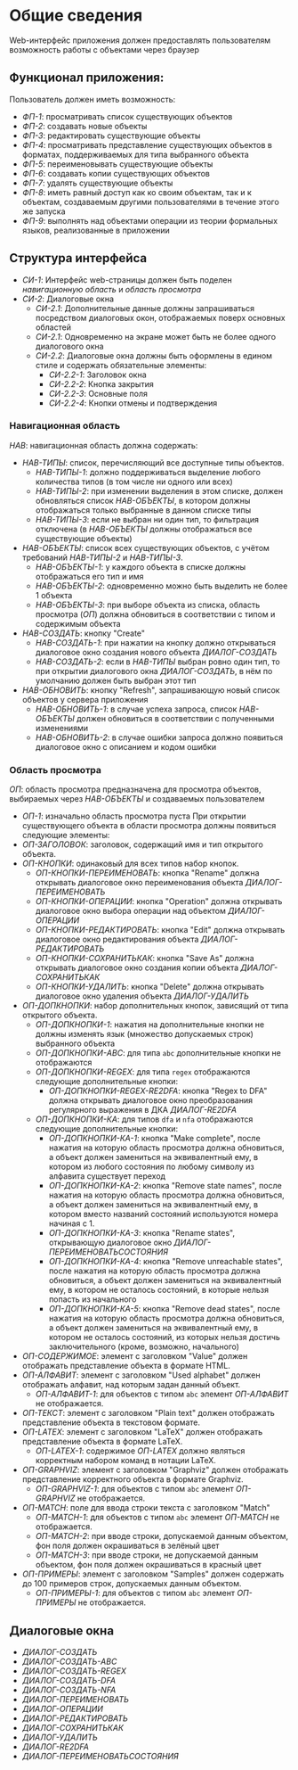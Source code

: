 # Общие сведения

Web-интерфейс приложения должен предоставлять пользователям возможность работы с объектами через браузер

## Функционал приложения:
Пользователь должен иметь возможность:
- *ФП-1*: просматривать список существующих объектов
- *ФП-2*: создавать новые объекты
- *ФП-3*: редактировать существующие объекты
- *ФП-4*: просматривать представление существующих объектов в форматах, поддерживаемых для типа выбранного объекта
- *ФП-5*: переименовывать существующие объекты
- *ФП-6*: создавать копии существующих объектов
- *ФП-7*: удалять существующие объекты
- *ФП-8*: иметь равный доступ как ко своим объектам, так и к объектам, создаваемым другими пользователями в течение этого же запуска
- *ФП-9*: выполнять над объектами операции из теории формальных языков, реализованные в приложении

## Структура интерфейса
- *СИ-1*: Интерфейс web-страницы должен быть поделен *навигационную область* и *область просмотра*
- *СИ-2*: Диалоговые окна
  - *СИ-2.1*: Дополнительные данные должны запрашиваться посредством диалоговых окон, отображаемых поверх основных областей
  - *СИ-2.1*: Одновременно на экране может быть не более одного диалогового окна
  - *СИ-2.2*: Диалоговые окна должны быть оформлены в едином стиле и содержать обязательные элементы:
    - *СИ-2.2-1*: Заголовок окна
    - *СИ-2.2-2*: Кнопка закрытия
    - *СИ-2.2-3*: Основные поля
    - *СИ-2.2-4*: Кнопки отмены и подтверждения

### Навигационная область
*НАВ*: навигационная область должна содержать:
- *НАВ-ТИПЫ*: список, перечисляющий все доступные типы объектов.
  - *НАВ-ТИПЫ-1*: должно поддерживаться выделение любого количества типов (в том числе ни одного или всех)
  - *НАВ-ТИПЫ-2*: при изменении выделения в этом списке, должен обновляться список *НАВ-ОБЪЕКТЫ*, в котором должны отображаться только выбранные в данном списке типы
  - *НАВ-ТИПЫ-3*: если не выбран ни один тип, то фильтрация отключена (в *НАВ-ОБЪЕКТЫ* должны отображаться все существующие объекты)
- *НАВ-ОБЪЕКТЫ*: список всех существующих объектов, с учётом требований *НАВ-ТИПЫ-2* и *НАВ-ТИПЫ-3*.
  - *НАВ-ОБЪЕКТЫ-1*: у каждого объекта в списке должны отображаться его тип и имя
  - *НАВ-ОБЪЕКТЫ-2*: одновременно можно быть выделить не более 1 объекта
  - *НАВ-ОБЪЕКТЫ-3*: при выборе объекта из списка, область просмотра (*ОП*) должна обновиться в соответствии с типом и содержимым объекта
- *НАВ-СОЗДАТЬ*: кнопку "Create"
  - *НАВ-СОЗДАТЬ-1*: при нажатии на кнопку должно открываться диалоговое окно создания нового объекта *ДИАЛОГ-СОЗДАТЬ*
  - *НАВ-СОЗДАТЬ-2*: если в *НАВ-ТИПЫ* выбран ровно один тип, то при открытии диалогового окна *ДИАЛОГ-СОЗДАТЬ*, в нём по умолчанию должен быть выбран этот тип
- *НАВ-ОБНОВИТЬ*: кнопку "Refresh", запрашивающую новый список объектов у сервера приложения
  - *НАВ-ОБНОВИТЬ-1*: в случае успеха запроса, список *НАВ-ОБЪЕКТЫ* должен обновиться в соответствии с полученными изменениями
  - *НАВ-ОБНОВИТЬ-2*: в случае ошибки запроса должно появиться диалоговое окно с описанием и кодом ошибки

### Область просмотра
*ОП*: область просмотра предназначена для просмотра объектов, выбираемых через *НАВ-ОБЪЕКТЫ* и создаваемых пользователем
- *ОП-1*: изначально область просмотра пуста
При открытии существующего объекта в области просмотра должны появиться следующие элементы:
- *ОП-ЗАГОЛОВОК*: заголовок, содержащий имя и тип открытого объекта.
- *ОП-КНОПКИ*: одинаковый для всех типов набор кнопок.
  - *ОП-КНОПКИ-ПЕРЕИМЕНОВАТЬ*: кнопка "Rename" должна открывать диалоговое окно переименования объекта *ДИАЛОГ-ПЕРЕИМЕНОВАТЬ*
  - *ОП-КНОПКИ-ОПЕРАЦИИ*: кнопка "Operation" должна открывать диалоговое окно выбора операции над объектом *ДИАЛОГ-ОПЕРАЦИИ*
  - *ОП-КНОПКИ-РЕДАКТИРОВАТЬ*: кнопка "Edit" должна открывать диалоговое окно редактирования объекта *ДИАЛОГ-РЕДАКТИРОВАТЬ*
  - *ОП-КНОПКИ-СОХРАНИТЬКАК*: кнопка "Save As" должна открывать диалоговое окно создания копии объекта *ДИАЛОГ-СОХРАНИТЬКАК*
  - *ОП-КНОПКИ-УДАЛИТЬ*: кнопка "Delete" должна открывать диалоговое окно удаления объекта *ДИАЛОГ-УДАЛИТЬ*
- *ОП-ДОПКНОПКИ*: набор дополнительных кнопок, зависящий от типа открытого объекта.
  - *ОП-ДОПКНОПКИ-1*: нажатия на дополнительные кнопки не должны изменять язык (множество допускаемых строк) выбранного объекта 
  - *ОП-ДОПКНОПКИ-ABC*: для типа `abc` дополнительные кнопки не отображаются
  - *ОП-ДОПКНОПКИ-REGEX*: для типа `regex` отображаются следующие дополнительные кнопки:
    - *ОП-ДОПКНОПКИ-REGEX-RE2DFA*: кнопка "Regex to DFA" должна открывать диалоговое окно преобразования регулярного выражения в ДКА *ДИАЛОГ-RE2DFA*
  - *ОП-ДОПКНОПКИ-КА*: для типов `dfa` и `nfa` отображаются следующие дополнительные кнопки:
    - *ОП-ДОПКНОПКИ-КА-1*: кнопка "Make complete", после нажатия на которую область просмотра должна обновиться, а объект должен замениться на эквивалентный ему, в котором из любого состояния по любому символу из алфавита существует переход
    - *ОП-ДОПКНОПКИ-КА-2*: кнопка "Remove state names", после нажатия на которую область просмотра должна обновиться, а объект должен замениться на эквивалентный ему, в котором вместо названий состояний используются номера начиная с 1.
    - *ОП-ДОПКНОПКИ-КА-3*: кнопка "Rename states", открывающую диалоговое окно *ДИАЛОГ-ПЕРЕИМЕНОВАТЬСОСТОЯНИЯ*
    - *ОП-ДОПКНОПКИ-КА-4*: кнопка "Remove unreachable states", после нажатия на которую область просмотра должна обновиться, а объект должен замениться на эквивалентный ему, в котором не осталось состояний, в которые нельзя попасть из начального
    - *ОП-ДОПКНОПКИ-КА-5*: кнопка "Remove dead states", после нажатия на которую область просмотра должна обновиться, а объект должен замениться на эквивалентный ему, в котором не осталось состояний, из которых нельзя достичь заключительного (кроме, возможно, начального)
- *ОП-СОДЕРЖИМОЕ*: элемент с заголовком "Value" должен отображать представление объекта в формате HTML.
- *ОП-АЛФАВИТ*: элемент с заголовком "Used alphabet" должен отображать алфавит, над которым задан данный объект.
  - *ОП-АЛФАВИТ-1*: для объектов с типом `abc` элемент *ОП-АЛФАВИТ* не отображается.
- *ОП-ТЕКСТ*: элемент с заголовком "Plain text" должен отображать представление объекта в текстовом формате.
- *ОП-LATEX*: элемент с заголовком "LaTeX" должен отображать представление объекта в формате LaTeX.
  - *ОП-LATEX-1*: содержимое *ОП-LATEX* должно являться корректным набором команд в нотации LaTeX.
- *ОП-GRAPHVIZ*: элемент с заголовком "Graphviz" должен отображать представление корректного объекта в формате Graphviz.
  - *ОП-GRAPHVIZ-1*: для объектов с типом `abc` элемент *ОП-GRAPHVIZ* не отображается.
- *ОП-MATCH*: поле для ввода строки текста с заголовком "Match"
  - *ОП-MATCH-1*: для объектов с типом `abc` элемент *ОП-MATCH* не отображается.
  - *ОП-MATCH-2*: при вводе строки, допускаемой данным объектом, фон поля должен окрашиваться в зелёный цвет
  - *ОП-MATCH-3*: при вводе строки, не допускаемой данным объектом, фон поля должен окрашиваться в красный цвет
- *ОП-ПРИМЕРЫ*: элемент с заголовком "Samples" должен содержать до 100 примеров строк, допускаемых данным объектом.
  - *ОП-ПРИМЕРЫ-1*: для объектов с типом `abc` элемент *ОП-ПРИМЕРЫ* не отображается.

## Диалоговые окна
- *ДИАЛОГ-СОЗДАТЬ*
- *ДИАЛОГ-СОЗДАТЬ-ABC*
- *ДИАЛОГ-СОЗДАТЬ-REGEX*
- *ДИАЛОГ-СОЗДАТЬ-DFA*
- *ДИАЛОГ-СОЗДАТЬ-NFA*
- *ДИАЛОГ-ПЕРЕИМЕНОВАТЬ*
- *ДИАЛОГ-ОПЕРАЦИИ*
- *ДИАЛОГ-РЕДАКТИРОВАТЬ*
- *ДИАЛОГ-СОХРАНИТЬКАК*
- *ДИАЛОГ-УДАЛИТЬ*
- *ДИАЛОГ-RE2DFA*
- *ДИАЛОГ-ПЕРЕИМЕНОВАТЬСОСТОЯНИЯ*